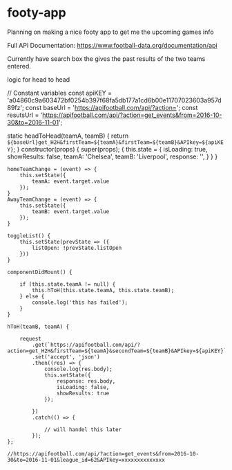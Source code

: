 # footy-app
Planning on making a nice footy app to get me the upcoming games info

Full API Documentation:
https://www.football-data.org/documentation/api

Currently have search box the gives the past results of the two teams entered.

logic for head to head

// Constant variables
const apiKEY = 'a04860c9a603472bf0254b397f68fa5db177a1cd6b00e11707023603a957d89fz';
const baseUrl = 'https://apifootball.com/api/?action=';
const resutsUrl = 'https://apifootball.com/api/?action=get_events&from=2016-10-30&to=2016-11-01';

 static headToHead(teamA, teamB) {
        return `${baseUrl}get_H2H&firstTeam=${teamA}&firstTeam=${teamB}&APIkey=${apiKEY}`;
    }
    constructor(props) {
        super(props); {
            this.state = {
                isLoading: true,
                showResults: false,
                teamA: 'Chelsea',
                teamB: 'Liverpool',
                response: '',
            }
        }
    }

    homeTeamChange = (event) => {
        this.setState({
            teamA: event.target.value
        });
    }
    AwayTeamChange = (event) => {
        this.setState({
            teamB: event.target.value
        });
    }

    toggleList() {
        this.setState(prevState => ({
            listOpen: !prevState.listOpen
        }))
    }

    componentDidMount() {

        if (this.state.teamA != null) {
            this.hToH(this.state.teamA, this.state.teamB);
        } else {
            console.log('this has failed');
        }
    }

    hToH(teamB, teamA) {
        
        request
            .get(`https://apifootball.com/api/?action=get_H2H&firstTeam=${teamA}&secondTeam=${teamB}&APIkey=${apiKEY}`)
            .set('accept', 'json')
            .then((res) => {
                console.log(res.body);
                this.setState({
                    response: res.body,
                    isLoading: false,
                    showResults: true
                });

            })
            .catch(() => {

                // will handel this later
            });
    };

    //https://apifootball.com/api/?action=get_events&from=2016-10-30&to=2016-11-01&league_id=62&APIkey=xxxxxxxxxxxxxx




